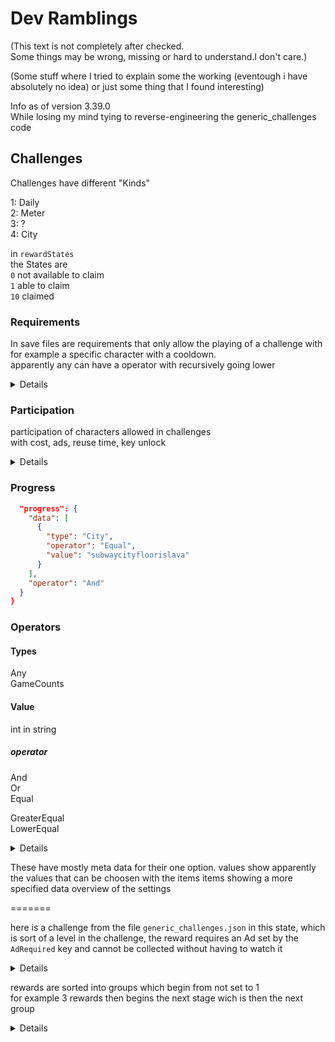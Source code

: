 # Dev Ramblings

(This text is not completely after checked.\
Some things may be wrong, missing or hard to understand.I don't care.)

(Some stuff where I tried to explain some the working (eventough i have absolutely no idea) or just some thing that I found interesting)

Info as of version 3.39.0\
While losing my mind tying to reverse-engineering the generic_challenges code

## Challenges

Challenges have different "Kinds"

1: Daily\
2: Meter\
3: ?\
4: City

in `rewardStates`\
the States are\
`0` not available to claim\
`1` able to claim\
`10` claimed

### Requirements

In save files are requirements that only allow the playing of a challenge with for example a specific character with a cooldown.\
apparently any can have a operator with recursively going lower

<details>

```json
"requirements": {
  "access": {
    "data": [
      {
        "type": "BaseMultiplier",
        "operator": "GreaterEqual",
        "value": "4"
      }
    ],
    "operator": "And"
  }
```

```json
"requirements": {
        "data":[{
          "operator":"GreaterEqual",
          "type":"AccountCreationTime",
          "value":"20"
        },
          {
            "operator":"Equal",
            "type":"HasInternet"
          }],
        "operator":"And"
      },
```

</details>

### Participation

participation of characters allowed in challenges\
with cost, ads, reuse time, key unlock

<details>

```json
"participation": {
"data": [
    {
    "type": "SelectedCharacter",
    "operator": "Equal",
    "value": "rudyrascal,buzz",
    "meta": {
        "items": [
        {
            "alternativeSkipCost": [
            {
                "adPlacement": "SkipCharacterCooldown",
                "currencyType": "Ads",
                "value": 1
            }
            ],
            "cooldown": 7200,
            "id": "rudyrascal",
            "limitRuns": 1,
            "skipCostKeys": [
            16
            ],
            "tryable": true
        },
        {
            "alternativeSkipCost": [
            {
                "adPlacement": "SkipCharacterCooldown",
                "currencyType": "Ads",
                "value": 1
            }
            ],
            "cooldown": 7200,
            "id": "buzz",
            "limitRuns": 1,
            "skipCostKeys": [
            16
            ]
        }
        ]
    }
    }
],
"operator": "And"
}
```

</details>

### Progress

```json
  "progress": {
    "data": [
      {
        "type": "City",
        "operator": "Equal",
        "value": "subwaycityfloorislava"
      }
    ],
    "operator": "And"
  }
}
```

### Operators

#### Types

Any\
GameCounts

#### Value

int in string

##### operator

And\
Or\
Equal

GreaterEqual\
LowerEqual

<details>

```json
{
  "type": "SelectedCharacter",
  "operator": "Equal",
  "value": "jake,tricky,fresh,yutani",
  "meta": {
    "items": [
      {
        "alternativeSkipCost": [],
        "cooldown": 7200,
        "id": "jake",
        "limitRuns": 1,
        "skipCostKeys": [16]
      }
    ]
  }
}
```

```json
"requirements": {
    "data":[{
        "operator":"GreaterEqual",
        "type":"AccountCreationTime",
        "value":"20"
    },
        {
        "operator":"Equal",
        "type":"HasInternet"
        }],
    "operator":"And"
    }
```

</details>

<p>
These have mostly meta data for their one option.
values show apparently the values that can be choosen with the items
items showing a more specified data overview of the settings
</p>
=======

here is a challenge from the file `generic_challenges.json`
in this state, which is sort of a level in the challenge, the reward requires an Ad set by the `AdRequired` key and cannot be collected without having to watch it

<details>

```json
"challengeStates": {
    "coinChallenge": {
    "challengeId": "coinChallenge",
    "rewardStates": [
        {
        "State": 10,
        "RequiredScore": 500,
        "AdRequired": true,
        "Rewards": [
            {
            "reward": {
                "type": "Currency",
                "id": "EventCoins",
                "value": 300
            },
            "fallbackReward": {
                "type": "Currency",
                "id": "Coins",
                "value": 300
            }
            }
        ]
        }
```

</details>

rewards are sorted into groups which begin from not set to 1\
for example 3 rewards then begins the next stage wich is then the next group

<details>

```json
"rewardStates": [
    {
    "State": 10,
    "RequiredScore": 250,
    "Rewards": [
        {
        "reward": {
        },
        "fallbackReward": {
        }
        }
    ]
    },
    {
    "State": 10,
    "RequiredScore": 500,
    "AdRequired": true,
    "Rewards": [
        {
        "reward": {
        },
        "fallbackReward": {
        }
        }
    ]
    },
    {
    "State": 10,
    "RequiredScore": 1000,
    "Rewards": [
        {
        "reward": {
        },
        "fallbackReward": {
        }
        },
        {
        "reward": {
        }
        }
    ]
    },
    {
    "State": 1,
    "RequiredScore": 2000,
    "GroupId": 1,
    "Rewards": [
        {
        "reward": {
        },
        "fallbackReward": {
        }
        }
    ]
    },
    {
    "State": 0,
    "RequiredScore": 3000,
    "GroupId": 1,
    "Rewards": [
        {
        "reward": {
        },
        "fallbackReward": {
        }
        },
        {
        "reward": {
        }
        }
    ]
    },
    {
    "State": 0,
    "RequiredScore": 4000,
    "GroupId": 2,
    "Rewards": [
        {
        "reward": {
        },
        "fallbackReward": {
        }
        }
    ]
    }
    ]
```

</details>
